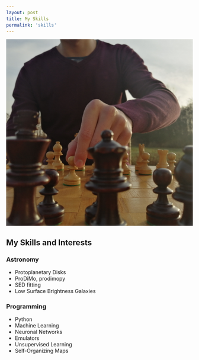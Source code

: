```yaml
---
layout: post
title: My Skills
permalink: 'skills'
---
```


[<img src="/images/chess.jpg" class="fit image">](/skills)


## My Skills and Interests  

### Astronomy
- Protoplanetary Disks
- ProDiMo, prodimopy
- SED fitting
- Low Surface Brightness Galaxies

### Programming
- Python
- Machine Learning
- Neuronal Networks
- Emulators
- Unsupervised Learning
- Self-Organizing Maps

